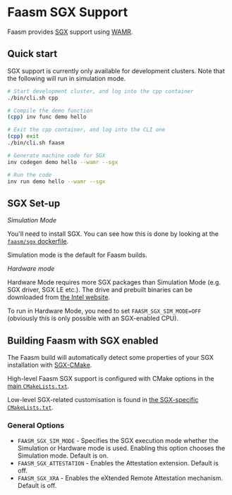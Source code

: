 # Faasm SGX Support

Faasm provides
[SGX](https://software.intel.com/content/www/us/en/develop/topics/software-guard-extensions.html)
support using [WAMR](https://github.com/bytecodealliance/wasm-micro-runtime).

## Quick start

SGX support is currently only available for development clusters.
Note that the following will run in simulation mode.

```bash
# Start development cluster, and log into the cpp container
./bin/cli.sh cpp

# Compile the demo function
(cpp) inv func demo hello

# Exit the cpp container, and log into the CLI one
(cpp) exit
./bin/cli.sh faasm

# Generate machine code for SGX
inv codegen demo hello --wamr --sgx

# Run the code
inv run demo hello --wamr --sgx
```

## SGX Set-up

_Simulation Mode_

You'll need to install SGX. You can see how this is done by looking at the
[`faasm/sgx` dockerfile](../docker/sgx.dockerfile).

Simulation mode is the default for Faasm builds.

_Hardware mode_

Hardware Mode requires more SGX packages than Simulation Mode (e.g. SGX driver,
SGX LE etc.). The drive and prebuilt binaries can be downloaded from [the Intel
website](https://download.01.org/intel-sgx/sgx-linux/2.12/distro/ubuntu20.04-server/).

To run in Hardware Mode, you need to set `FAASM_SGX_SIM_MODE=OFF` (obviously
this is only possible with an SGX-enabled CPU).

## Building Faasm with SGX enabled

The Faasm build will automatically detect some properties of your SGX
installation with [SGX-CMake](https://github.com/xzhangxa/SGX-CMake).

High-level Faasm SGX support is configured with CMake options in the [main
`CMakeLists.txt`](../CMakeLists.txt). 

Low-level SGX-related customisation is found in [the SGX-specific
`CMakeLists.txt`](../src/sgx/CMakeLists.txt).

### General Options

- `FAASM_SGX_SIM_MODE` - Specifies the SGX execution mode whether the Simulation
  or Hardware mode is used. Enabling this option chooses the Simulation mode.
  Default is on.
- `FAASM_SGX_ATTESTATION` - Enables the Attestation extension. Default is off.
- `FAASM_SGX_XRA` - Enables the eXtended Remote Attestation mechanism. Default 
  is off.

